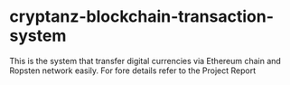 # cryptanz-blockchain-transaction-system
This is the system that transfer digital currencies via Ethereum chain and Ropsten network easily.
For fore details refer to the Project Report
